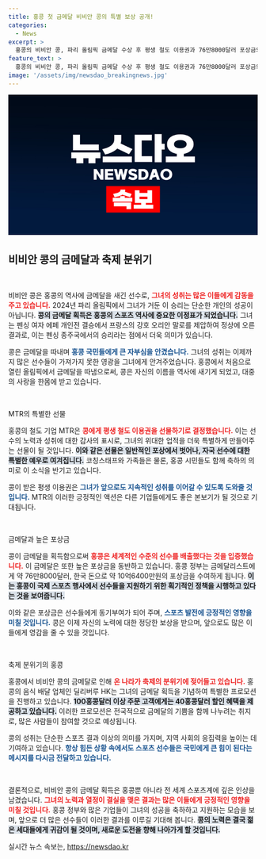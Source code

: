 ```yaml
---
title: 홍콩 첫 금메달 비비안 콩의 특별 보상 공개!
categories:
  - News
excerpt: >
  홍콩의 비비안 콩, 파리 올림픽 금메달 수상 후 평생 철도 이용권과 76만8000달러 포상금의 주인공으로! 축제 분위기 속 특별 할인 혜택까지, 뜨거운 화제를 모으고 있습니다!
feature_text: >
  홍콩의 비비안 콩, 파리 올림픽 금메달 수상 후 평생 철도 이용권과 76만8000달러 포상금의 주인공으로! 축제 분위기 속 특별 할인 혜택까지, 뜨거운 화제를 모으고 있습니다!
image: '/assets/img/newsdao_breakingnews.jpg'
---
```


<p><img src="/assets/img/newsdao_breakingnews.jpg" alt="cryptoinkorea 속보" /></p>

<h2 data-ke-size="size26">비비안 콩의 금메달과 축제 분위기</h2>

<p data-ke-size="size16">&nbsp;</p>

<p>비비안 콩은 홍콩의 역사에 금메달을 새긴 선수로, <b><span style="color: #ee2323;">그녀의 성취는 많은 이들에게 감동을 주고 있습니다.</span></b> 2024년 파리 올림픽에서 그녀가 거둔 이 승리는 단순한 개인의 성공이 아닙니다. <b><span style="background-color: #21538527;">콩의 금메달 획득은 홍콩의 스포츠 역사에 중요한 이정표가 되었습니다.</span></b> 그녀는 펜싱 여자 에페 개인전 결승에서 프랑스의 강호 오리안 말로를 제압하여 정상에 오른 결과로, 이는 펜싱 종주국에서의 승리라는 점에서 더욱 의미가 있습니다. </p>

<p>콩은 금메달을 따내며 <b><span style="color: #1a5490;">홍콩 국민들에게 큰 자부심을 안겼습니다.</span></b> 그녀의 성취는 이제까지 많은 선수들이 가져가지 못한 영광을 그녀에게 안겨주었습니다. 홍콩에서 처음으로 열린 올림픽에서 금메달을 따냄으로써, 콩은 자신의 이름을 역사에 새기게 되었고, 대중의 사랑을 한몸에 받고 있습니다. </p>

<p data-ke-size="size16">&nbsp;</p>

<p>MTR의 특별한 선물</p>

<p>홍콩의 철도 기업 MTR은 <b><span style="color: #ee2323;">콩에게 평생 철도 이용권을 선물하기로 결정했습니다.</span></b> 이는 선수의 노력과 성취에 대한 감사의 표시로, 그녀의 위대한 업적을 더욱 특별하게 만들어주는 선물이 될 것입니다. <b><span style="background-color: #21538527;">이와 같은 선물은 일반적인 포상에서 벗어나, 자국 선수에 대한 특별한 예우로 여겨집니다.</span></b> 코칭스태프와 가족들은 물론, 홍콩 시민들도 함께 축하의 의미로 이 소식을 반기고 있습니다. </p>

<p>콩이 받은 평생 이용권은 <b><span style="color: #1a5490;">그녀가 앞으로도 지속적인 성취를 이어갈 수 있도록 도와줄 것입니다.</span></b> MTR의 이러한 긍정적인 액션은 다른 기업들에게도 좋은 본보기가 될 것으로 기대됩니다.</p>

<p data-ke-size="size16">&nbsp;</p>

<p>금메달과 높은 포상금</p>

<p>콩이 금메달을 획득함으로써 <b><span style="color: #ee2323;">홍콩은 세계적인 수준의 선수를 배출했다는 것을 입증했습니다.</span></b> 이 금메달은 또한 높은 포상금을 동반하고 있습니다. 홍콩 정부는 금메달리스트에게 약 76만8000달러, 한국 돈으로 약 10억6400만원의 포상금을 수여하게 됩니다. <b><span style="background-color: #21538527;">이는 홍콩이 국제 스포츠 행사에서 선수들을 지원하기 위한 획기적인 정책을 시행하고 있다는 것을 보여줍니다.</span></b> </p>

<p>이와 같은 포상금은 선수들에게 동기부여가 되어 주며, <b><span style="color: #1a5490;">스포츠 발전에 긍정적인 영향을 미칠 것입니다.</span></b> 콩은 이제 자신의 노력에 대한 정당한 보상을 받으며, 앞으로도 많은 이들에게 영감을 줄 수 있을 것입니다. </p>

<p data-ke-size="size16">&nbsp;</p>

<p>축제 분위기의 홍콩</p>

<p>홍콩에서 비비안 콩의 금메달로 인해 <b><span style="color: #ee2323;">온 나라가 축제의 분위기에 젖어들고 있습니다.</span></b> 홍콩의 음식 배달 업체인 딜리버루 HK는 그녀의 금메달 획득을 기념하여 특별한 프로모션을 진행하고 있습니다. <b><span style="background-color: #21538527;">100홍콩달러 이상 주문 고객에게는 40홍콩달러 할인 혜택을 제공하고 있습니다.</span></b> 이러한 프로모션은 전국적으로 금메달의 기쁨을 함께 나누려는 취지로, 많은 사람들이 참여할 것으로 예상됩니다. </p>

<p>콩의 성취는 단순한 스포츠 결과 이상의 의미를 가지며, 지역 사회의 응집력을 높이는 데 기여하고 있습니다. <b><span style="color: #1a5490;">항상 힘든 상황 속에서도 스포츠 선수들은 국민에게 큰 힘이 된다는 메시지를 다시금 전달하고 있습니다.</span></b> </p>

<p data-ke-size="size16">&nbsp;</p>

<p>결론적으로, 비비안 콩의 금메달 획득은 홍콩뿐 아니라 전 세계 스포츠계에 깊은 인상을 남겼습니다. <b><span style="color: #ee2323;">그녀의 노력과 열정이 결실을 맺은 결과는 많은 이들에게 긍정적인 영향을 미칠 것입니다.</span></b> 홍콩 정부와 많은 기업들이 그녀의 성공을 축하하고 지원하는 모습을 보며, 앞으로 더 많은 선수들이 이러한 결과를 이루길 기대해 봅니다. <b><span style="background-color: #21538527;">콩의 노력은 결국 젊은 세대들에게 귀감이 될 것이며, 새로운 도전을 향해 나아가게 할 것입니다.</span></b></p>
실시간 뉴스 속보는, <a href="https://newsdao.kr" rel="dofollow">https://newsdao.kr</a>


